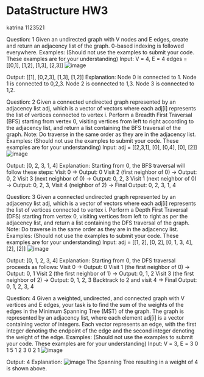 # DataStructure HW3
katrina 1123521 

Question: 1
Given an undirected graph with V nodes and E edges, create and return an adjacency list of the graph. 0-based indexing is followed everywhere.
Examples: (Should not use the examples to submit your code. These examples are for your understanding)
Input:
V = 4, E = 4
edges = [[0,1], [1,2], [1,3], [2,3]]
![image](https://github.com/user-attachments/assets/d95991d4-fcf6-4e1f-abb5-0b7715ee1c69)


Output: 
[[1], [0,2,3], [1,3], [1,2]]
Explanation:
Node 0 is connected to 1.
Node 1 is connected to 0,2,3.
Node 2 is connected to 1,3.
Node 3 is connected to 1,2.

 
Question: 2
Given a connected undirected graph represented by an adjacency list adj, which is a vector of vectors where each adj[i] represents the list of vertices connected to vertex i. Perform a Breadth First Traversal (BFS) starting from vertex 0, visiting vertices from left to right according to the adjacency list, and return a list containing the BFS traversal of the graph.
Note: Do traverse in the same order as they are in the adjacency list.
Examples: (Should not use the examples to submit your code. These examples are for your understanding)
Input: adj = [[2,3,1], [0], [0,4], [0], [2]]
![image](https://github.com/user-attachments/assets/c39425ff-f046-4a96-a67e-52a639567871)


Output: [0, 2, 3, 1, 4]
Explanation: 
Starting from 0, the BFS traversal will follow these steps: 
Visit 0 → Output: 0 
Visit 2 (first neighbor of 0) → Output: 0, 2 
Visit 3 (next neighbor of 0) → Output: 0, 2, 3 
Visit 1 (next neighbor of 0) → Output: 0, 2, 3, 
Visit 4 (neighbor of 2) → Final Output: 0, 2, 3, 1, 4


Question: 3
Given a connected undirected graph represented by an adjacency list adj, which is a vector of vectors where each adj[i] represents the list of vertices connected to vertex i. Perform a Depth First Traversal (DFS) starting from vertex 0, visiting vertices from left to right as per the adjacency list, and return a list containing the DFS traversal of the graph.
Note: Do traverse in the same order as they are in the adjacency list.
Examples: (Should not use the examples to submit your code. These examples are for your understanding)
Input: adj = [[1, 2], [0, 2], [0, 1, 3, 4], [2], [2]]
![image](https://github.com/user-attachments/assets/1a015387-dab1-43d0-a2dd-baaf69d54b40)


Output: [0, 1, 2, 3, 4]
Explanation: 
Starting from 0, the DFS traversal proceeds as follows: 
Visit 0 → Output: 0 
Visit 1 (the first neighbor of 0) → Output: 0, 1 
Visit 2 (the first neighbor of 1) → Output: 0, 1, 2 
Visit 3 (the first neighbor of 2) → Output: 0, 1, 2, 3 
Backtrack to 2 and visit 4 → Final Output: 0, 1, 2, 3, 4


Question: 4
Given a weighted, undirected, and connected graph with V vertices and E edges, your task is to find the sum of the weights of the edges in the Minimum Spanning Tree (MST) of the graph. The graph is represented by an adjacency list, where each element adj[i] is a vector containing vector of integers. Each vector represents an edge, with the first integer denoting the endpoint of the edge and the second integer denoting the weight of the edge.
Examples: (Should not use the examples to submit your code. These examples are for your understanding)
Input:
V = 3, E = 3
0 1 5
1 2 3
0 2 1
![image](https://github.com/user-attachments/assets/46a6861d-5c27-480c-90a2-c24a160d86d4)


Output:
4
Explanation:
![image](https://github.com/user-attachments/assets/d21170fa-5cea-4c55-9337-6e228c216dc3)
The Spanning Tree resulting in a weight of 4 is shown above.




